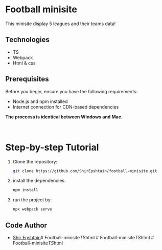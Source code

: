# Football minisite

This minisite display 5 leagues and their teams data!

## Technologies

- TS
- Webpack
- Html & css

## Prerequisites

Before you begin, ensure you have the following requirements:

- Node.js and npm installed
- Internet connection for CDN-based dependencies

**The proccess is identical between Windows and Mac.**

<br>

# Step-by-step Tutorial

1. Clone the repository:

   ```bash
   git clone https://github.com/ShirEpshtain/football-minisite.git

2. install the dependencies:

    ```bash
    npm install

3. run the project by:

    ```bash
    npx webpack serve

## Code Author

- [Shir Epshtain](https://www.linkedin.com/in/shir-epshtain/)#   F o o t b a l l - m i n i s i t e _ T S _ h t m l  
 #   F o o t b a l l - m i n i s i t e _ T S _ h t m l  
 #   F o o t b a l l - m i n i s i t e _ T S _ h t m l  
 